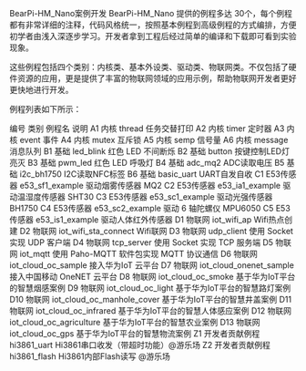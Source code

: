 BearPi-HM_Nano案例开发
BearPi-HM_Nano 提供的例程多达 30个，每个例程都有非常详细的注释，代码风格统一，按照基本例程到高级例程的方式编排，方便初学者由浅入深逐步学习。开发者拿到工程后经过简单的编译和下载即可看到实验现象。

这些例程包括四个类别：内核类、基本外设类、驱动类、物联网类。不仅包括了硬件资源的应用，更是提供了丰富的物联网领域的应用示例，帮助物联网开发者更好更快地进行开发。

例程列表如下所示：

编号	类别	例程名	说明
A1	内核	thread	任务交替打印
A2	内核	timer	定时器
A3	内核	event	事件
A4	内核	mutex	互斥锁
A5	内核	semp	信号量
A6	内核	message	消息队列
B1	基础	led_blink	红色 LED 不间断烁
B2	基础	button	按键控制LED灯亮灭
B3	基础	pwm_led	红色 LED 呼吸灯
B4	基础	adc_mq2	ADC读取电压
B5	基础	i2c_bh1750	I2C读取NFC标签
B6	基础	basic_uart	UART自发自收
C1	E53传感器	e53_sf1_example	驱动烟雾传感器 MQ2
C2	E53传感器	e53_ia1_example	驱动温湿度传感器 SHT30
C3	E53传感器	e53_sc1_example	驱动光强传感器 BH1750
C4	E53传感器	e53_sc2_example	驱动 6 轴陀螺仪 MPU6050
C5	E53传感器	e53_is1_example	驱动人体红外传感器
D1	物联网	iot_wifi_ap	Wifi热点创建
D2	物联网	iot_wifi_sta_connect	Wifi联网
D3	物联网	udp_client	使用 Socket 实现 UDP 客户端
D4	物联网	tcp_server	使用 Socket 实现 TCP 服务端
D5	物联网	iot_mqtt	使用 Paho-MQTT 软件包实现 MQTT 协议通信
D6	物联网	iot_cloud_oc_sample	接入华为IoT 云平台
D7	物联网	iot_cloud_onenet_sample	接入中国移动 OneNET 云平台
D8	物联网	iot_cloud_oc_smoke	基于华为IoT平台的智慧烟感案例
D9	物联网	iot_cloud_oc_light	基于华为IoT平台的智慧路灯案例
D10	物联网	iot_cloud_oc_manhole_cover	基于华为IoT平台的智慧井盖案例
D11	物联网	iot_cloud_oc_infrared	基于华为IoT平台的智慧人体感应案例
D12	物联网	iot_cloud_oc_agriculture	基于华为IoT平台的智慧农业案例
D13	物联网	iot_cloud_oc_gps	基于华为IoT平台的智慧物流案例
Z1	开发者贡献例程	hi3861_uart	Hi3861串口收发（带超时功能）@游乐场
Z2	开发者贡献例程	hi3861_flash	Hi3861内部Flash读写 @游乐场

